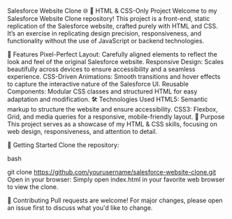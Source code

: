 Salesforce Website Clone 🌐
🚀 HTML & CSS-Only Project
Welcome to my Salesforce Website Clone repository! This project is a front-end, static replication of the Salesforce website, crafted purely with HTML and CSS. It’s an exercise in replicating design precision, responsiveness, and functionality without the use of JavaScript or backend technologies.

🌟 Features
Pixel-Perfect Layout: Carefully aligned elements to reflect the look and feel of the original Salesforce website.
Responsive Design: Scales beautifully across devices to ensure accessibility and a seamless experience.
CSS-Driven Animations: Smooth transitions and hover effects to capture the interactive nature of the Salesforce UI.
Reusable Components: Modular CSS classes and structured HTML for easy adaptation and modification.
🛠️ Technologies Used
HTML5: Semantic markup to structure the website and ensure accessibility.
CSS3: Flexbox, Grid, and media queries for a responsive, mobile-friendly layout.
🎯 Purpose
This project serves as a showcase of my HTML & CSS skills, focusing on web design, responsiveness, and attention to detail.

🚀 Getting Started
Clone the repository:

bash

git clone https://github.com/yourusername/salesforce-website-clone.git
Open in your browser:
Simply open index.html in your favorite web browser to view the clone.

🤝 Contributing
Pull requests are welcome! For major changes, please open an issue first to discuss what you'd like to change.
